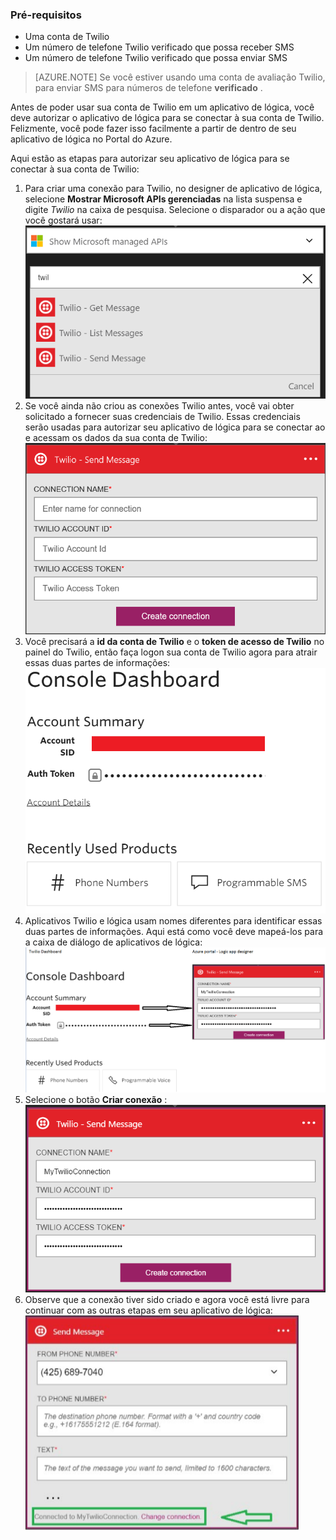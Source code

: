 ### <a name="prerequisites"></a>Pré-requisitos
- Uma conta de Twilio
- Um número de telefone Twilio verificado que possa receber SMS
- Um número de telefone Twilio verificado que possa enviar SMS

>[AZURE.NOTE] Se você estiver usando uma conta de avaliação Twilio, para enviar SMS para números de telefone **verificado** .  

Antes de poder usar sua conta de Twilio em um aplicativo de lógica, você deve autorizar o aplicativo de lógica para se conectar à sua conta de Twilio. Felizmente, você pode fazer isso facilmente a partir de dentro de seu aplicativo de lógica no Portal do Azure. 

Aqui estão as etapas para autorizar seu aplicativo de lógica para se conectar à sua conta de Twilio:

1. Para criar uma conexão para Twilio, no designer de aplicativo de lógica, selecione **Mostrar Microsoft APIs gerenciadas** na lista suspensa e digite *Twilio* na caixa de pesquisa. Selecione o disparador ou a ação que você gostará usar:  
  ![](./media/connectors-create-api-twilio/twilio-0.png)
2. Se você ainda não criou as conexões Twilio antes, você vai obter solicitado a fornecer suas credenciais de Twilio. Essas credenciais serão usadas para autorizar seu aplicativo de lógica para se conectar ao e acessam os dados da sua conta de Twilio:  
  ![](./media/connectors-create-api-twilio/twilio-1.png)  
3. Você precisará a **id da conta de Twilio** e o **token de acesso de Twilio** no painel do Twilio, então faça logon sua conta de Twilio agora para atrair essas duas partes de informações:  
  ![](./media/connectors-create-api-twilio/twilio-2.png)  
4. Aplicativos Twilio e lógica usam nomes diferentes para identificar essas duas partes de informações. Aqui está como você deve mapeá-los para a caixa de diálogo de aplicativos de lógica:![](./media/connectors-create-api-twilio/twilio-3.png)  
5. Selecione o botão **Criar conexão** :  
  ![](./media/connectors-create-api-twilio/twilio-4.png)
6. Observe que a conexão tiver sido criado e agora você está livre para continuar com as outras etapas em seu aplicativo de lógica:  
  ![](./media/connectors-create-api-twilio/twilio-5.png)